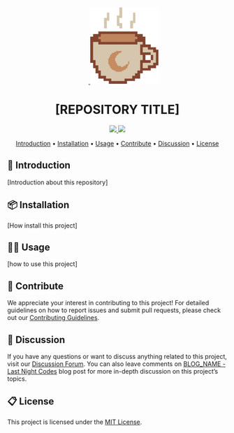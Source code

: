 <br>
<p align="center">
  &nbsp;&nbsp;&nbsp;&nbsp;&nbsp;&nbsp;&nbsp;<a href="https://lncodes.com">
    <img src="https://github.com/lncodes/docs/blob/main/assets/animations/lncodes-logo-animation.gif" height="175"></img>
  </a>
</p>

<h1 align="center">[REPOSITORY TITLE]</h1>
<p align="center">
  <a href="{{REPOSITORY_URL}}/actions/workflows/net-core-build.yml">
      <img src="{{REPOSITORY_URL}}/actions/workflows/net-core-build.yml/badge.svg">
  </a>
  <a href="https://sonarcloud.io/dashboard?id=lncodes_{{REPOSITORY_NAME}}">
      <img src="https://sonarcloud.io/api/project_badges/measure?project=lncodes_{{REPOSITORY_NAME}}&metric=alert_status">
  </a>
</p>

<p align="center">
  <a href="#introduction">Introduction</a> •
  <a href="#installation">Installation</a> •
  <a href="#usage">Usage</a> •
  <a href="#contribute">Contribute</a> •
  <a href="#discussion">Discussion</a> •
  <a href="#license">License</a>
</p>

<h2 id="introduction">🌟 Introduction</h2>

[Introduction about this repository]

<h2 id="installation">📦 Installation</h2>

[How install this project]

<h2 id="usage">🧑‍💻 Usage</h2>

[how to use this project]

<h2 id="contribute">🤝 Contribute</h2>

We appreciate your interest in contributing to this project! For detailed guidelines on how to report issues and submit pull requests, please check out our [Contributing Guidelines](CONTRIBUTING.md).

<h2 id="discussion">💬 Discussion</h2>

If you have any questions or want to discuss anything related to this project, visit our [Discussion Forum]({{REPOSITORY_URL}}/discussions). You can also leave comments on [BLOG_NAME - Last Night Codes]([BLOG_LINK]) blog post for more in-depth discussion on this project’s topics.

<h2 id="license"> 📋 License</h2>

This project is licensed under the [MIT License](../LICENSE).<br>
